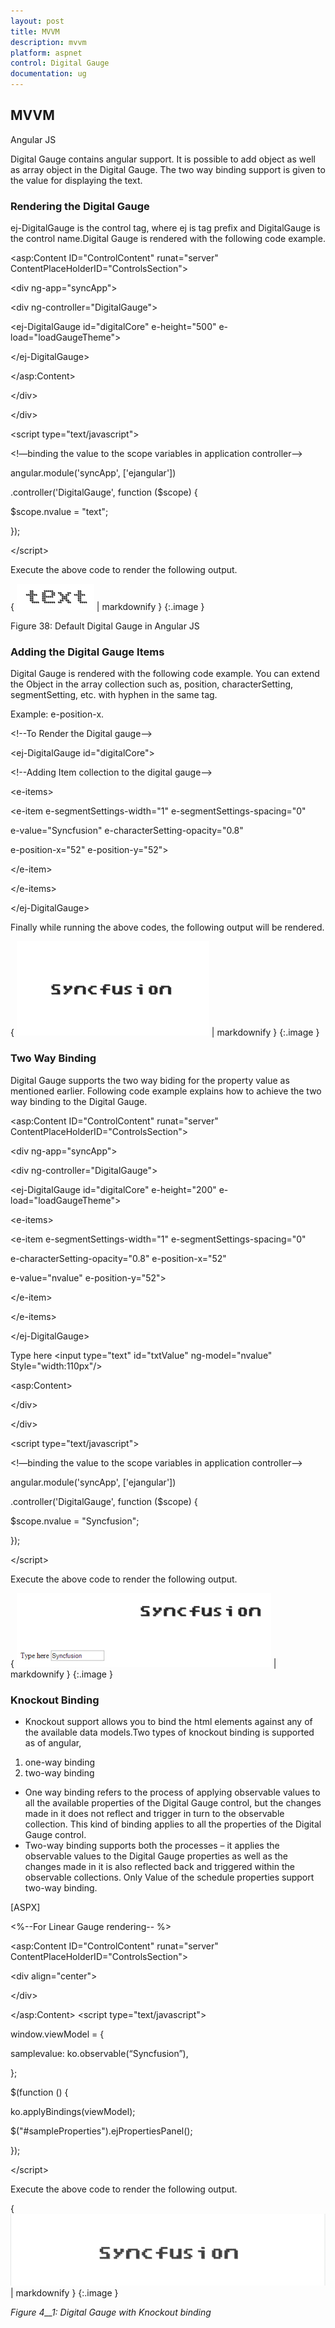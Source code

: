 ```yaml
---
layout: post
title: MVVM
description: mvvm
platform: aspnet
control: Digital Gauge
documentation: ug
---
```


## MVVM

Angular JS

Digital Gauge contains angular support. It is possible to add object as well as array object in the Digital Gauge. The two way binding support is given to the value for displaying the text. 



### Rendering the Digital Gauge

ej-DigitalGauge is the control tag, where ej is tag prefix and DigitalGauge is the control name.Digital Gauge is rendered with the following code example.

&lt;asp:Content ID="ControlContent" runat="server" ContentPlaceHolderID="ControlsSection"&gt;

&lt;div ng-app="syncApp"&gt;

&lt;div ng-controller="DigitalGauge"&gt;

&lt;ej-DigitalGauge id="digitalCore" e-height="500" e-load="loadGaugeTheme"&gt;

&lt;/ej-DigitalGauge&gt;

&lt;/asp:Content&gt;

&lt;/div&gt;

&lt;/div&gt;

&lt;script type="text/javascript"&gt;



&lt;!—binding the value to the scope variables in application controller--&gt;



angular.module('syncApp', ['ejangular'])

.controller('DigitalGauge', function ($scope) {

$scope.nvalue = "text";

});

&lt;/script&gt;



Execute the above code to render the following output.

{ ![](MVVM_images/MVVM_img1.png) | markdownify }
{:.image }


Figure 38: Default Digital Gauge in Angular JS

### Adding the Digital Gauge Items

Digital Gauge is rendered with the following code example. You can extend the Object in the array collection such as, position, characterSetting, segmentSetting, etc. with hyphen in the same tag.

Example: e-position-x. 

&lt;!--To Render the Digital gauge--&gt;



&lt;ej-DigitalGauge id="digitalCore"&gt;



&lt;!--Adding Item collection to the digital gauge--&gt;



&lt;e-items&gt;

<e-item e-segmentSettings-width="1" e-segmentSettings-spacing="0"

e-value="Syncfusion" e-characterSetting-opacity="0.8"

e-position-x="52" e-position-y="52">

&lt;/e-item&gt;

&lt;/e-items&gt;



&lt;/ej-DigitalGauge&gt;



Finally while running the above codes, the following output will be rendered.

{ ![](MVVM_images/MVVM_img2.png) | markdownify }
{:.image }




### Two Way Binding

Digital Gauge supports the two way biding for the property value as mentioned earlier. Following code example explains how to achieve the two way binding to the Digital Gauge.

&lt;asp:Content ID="ControlContent" runat="server" ContentPlaceHolderID="ControlsSection"&gt;

&lt;div ng-app="syncApp"&gt;

&lt;div ng-controller="DigitalGauge"&gt;

&lt;ej-DigitalGauge id="digitalCore" e-height="200" e-load="loadGaugeTheme"&gt;

&lt;e-items&gt;

<e-item e-segmentSettings-width="1" e-segmentSettings-spacing="0"

e-characterSetting-opacity="0.8" e-position-x="52"

e-value="nvalue" e-position-y="52">

&lt;/e-item&gt;

&lt;/e-items&gt;

&lt;/ej-DigitalGauge&gt;

Type here &lt;input type="text" id="txtValue" ng-model="nvalue" Style="width:110px"/&gt;

&lt;asp:Content&gt;

&lt;/div&gt;

&lt;/div&gt;



&lt;script type="text/javascript"&gt;



&lt;!—binding the value to the scope variables in application controller--&gt;



angular.module('syncApp', ['ejangular'])

.controller('DigitalGauge', function ($scope) {

$scope.nvalue = "Syncfusion";

});

&lt;/script&gt;





Execute the above code to render the following output.

{ ![](MVVM_images/MVVM_img3.png) | markdownify }
{:.image }




### Knockout Binding



* Knockout support allows you to bind the html elements against any of the available data models.Two types of knockout binding is supported as of angular,
1. one-way binding
2. two-way binding
* One way binding refers to the process of applying observable values to all the available properties of the Digital Gauge control, but the changes made in it does not reflect and trigger in turn to the observable collection. This kind of binding applies to all the properties of the Digital Gauge control.
* Two-way binding supports both the processes – it applies the observable values to the Digital Gauge properties as well as the changes made in it is also reflected back and triggered within the observable collections. Only Value of the schedule properties support two-way binding.





[ASPX]

&lt;%--For Linear Gauge rendering-- %&gt;

&lt;asp:Content ID="ControlContent" runat="server" ContentPlaceHolderID="ControlsSection"&gt;

&lt;div align="center"&gt;

<div id="digitalCore" style="width:100%" data-bind="ejDigitalGauge:({value:samplevalue,width:510,height:300,load:'loadGaugeTheme',items: [{ segmentSettings:{width: 2, spacing: 0},characterSettings:{opacity: 0.8}, value: 'Syncfusion', position: { x: 52, y: 52 } }]

})">&lt;/div&gt;

&lt;/div&gt;

&lt;/asp:Content&gt; &lt;script type="text/javascript"&gt;

window.viewModel = {

samplevalue: ko.observable(“Syncfusion”),

};

$(function () {

ko.applyBindings(viewModel);

$("#sampleProperties").ejPropertiesPanel();

});

&lt;/script&gt;


Execute the above code to render the following output.



{ ![C:/Users/karthigeyan/Desktop/q.png](MVVM_images/MVVM_img4.png) | markdownify }
{:.image }


























_Figure_ _4__1: Digital Gauge with Knockout binding_



